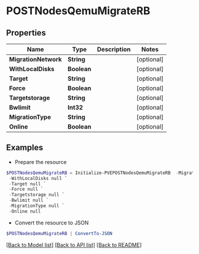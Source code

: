 # POSTNodesQemuMigrateRB
## Properties

Name | Type | Description | Notes
------------ | ------------- | ------------- | -------------
**MigrationNetwork** | **String** |  | [optional] 
**WithLocalDisks** | **Boolean** |  | [optional] 
**Target** | **String** |  | [optional] 
**Force** | **Boolean** |  | [optional] 
**Targetstorage** | **String** |  | [optional] 
**Bwlimit** | **Int32** |  | [optional] 
**MigrationType** | **String** |  | [optional] 
**Online** | **Boolean** |  | [optional] 

## Examples

- Prepare the resource
```powershell
$POSTNodesQemuMigrateRB = Initialize-PVEPOSTNodesQemuMigrateRB  -MigrationNetwork null `
 -WithLocalDisks null `
 -Target null `
 -Force null `
 -Targetstorage null `
 -Bwlimit null `
 -MigrationType null `
 -Online null
```

- Convert the resource to JSON
```powershell
$POSTNodesQemuMigrateRB | ConvertTo-JSON
```

[[Back to Model list]](../README.md#documentation-for-models) [[Back to API list]](../README.md#documentation-for-api-endpoints) [[Back to README]](../README.md)

